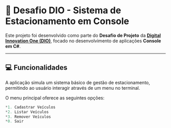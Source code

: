 # 🚗 Desafio DIO - Sistema de Estacionamento em Console

Este projeto foi desenvolvido como parte do **Desafio de Projeto** da [**Digital Innovation One (DIO)**](https://www.dio.me/), focado no desenvolvimento de aplicações **Console em C#**.

---

## 💻 Funcionalidades

A aplicação simula um sistema básico de gestão de estacionamento, permitindo ao usuário interagir através de um menu no terminal.

O menu principal oferece as seguintes opções:

```csharp
*1. Cadastrar Veículos
*2. Listar Veículos
*3. Remover Veículos
*0. Sair
